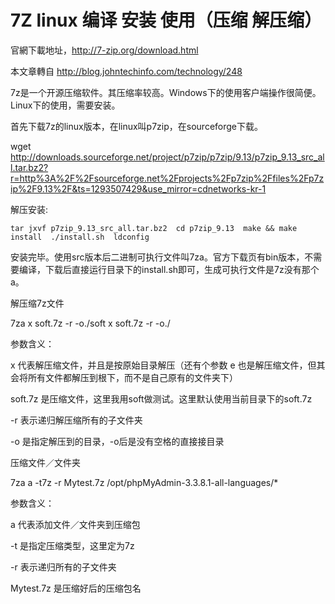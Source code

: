 # 7Z linux 编译 安装 使用（压缩 解压缩）  


官網下載地址，http://7-zip.org/download.html

本文章轉自 http://blog.johntechinfo.com/technology/248

7z是一个开源压缩软件。其压缩率较高。Windows下的使用客户端操作很简便。Linux下的使用，需要安装。

首先下载7z的linux版本，在linux叫p7zip，在sourceforge下载。

wget http://downloads.sourceforge.net/project/p7zip/p7zip/9.13/p7zip_9.13_src_all.tar.bz2?r=http%3A%2F%2Fsourceforge.net%2Fprojects%2Fp7zip%2Ffiles%2Fp7zip%2F9.13%2F&ts=1293507429&use_mirror=cdnetworks-kr-1 

解压安装:

```Shell
tar jxvf p7zip_9.13_src_all.tar.bz2  cd p7zip_9.13  make && make install  ./install.sh  ldconfig 
```
安装完毕。使用src版本后二进制可执行文件叫7za。官方下载页有bin版本，不需要编译，下载后直接运行目录下的install.sh即可，生成可执行文件是7z没有那个a。

解压缩7z文件

7za x soft.7z -r -o./soft x soft.7z -r -o./

参数含义：

x  代表解压缩文件，并且是按原始目录解压（还有个参数 e 也是解压缩文件，但其会将所有文件都解压到根下，而不是自己原有的文件夹下）

soft.7z  是压缩文件，这里我用soft做测试。这里默认使用当前目录下的soft.7z

-r 表示递归解压缩所有的子文件夹

-o 是指定解压到的目录，-o后是没有空格的直接接目录

压缩文件／文件夹

7za a -t7z -r Mytest.7z /opt/phpMyAdmin-3.3.8.1-all-languages/*

参数含义：

a  代表添加文件／文件夹到压缩包

-t 是指定压缩类型，这里定为7z

-r 表示递归所有的子文件夹

Mytest.7z 是压缩好后的压缩包名


